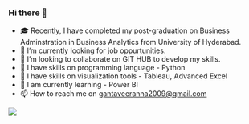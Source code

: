 ### Hi there 👋

<!--
**veerannaganta/veerannaganta** is a ✨ _special_ ✨ repository because its `README.md` (this file) appears on your GitHub profile.

Here are some ideas to get you started:

- 🔭 I’m currently working on ...
- 🌱 I’m currently learning ...
- 👯 I’m looking to collaborate on ...
- 🤔 I’m looking for help with ...
- 💬 Ask me about ...
- 📫 How to reach me: ...
- 😄 Pronouns: ...
- ⚡ Fun fact: ...
-->
- 🎓 Recently, I have completed my post-graduation on Business Adminstration in Business Analytics from University of Hyderabad.
- 🌱 I’m currently looking for job oppurtunities.
- 💞️ I’m looking to collaborate on GIT HUB to develop my skills.
- 💪 I have skills on programming language - Python
- 💪 I have skills on visualization tools - Tableau, Advanced Excel
- 🌱 I am currently learning - Power BI
- 📫 How to reach me on gantaveeranna2009@gmail.com
<img src ="https://github-readme-stats.vercel.app/api?username=veerannaganta&&show_icons=true&title_color=ffffff&icon_color=bb2acf&text_color=daf7dc&bg_color=151516">
